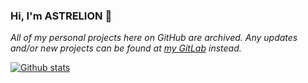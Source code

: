 ### Hi, I'm ASTRELION 👋

*All of my personal projects here on GitHub are archived. Any updates and/or new projects can be found at [my GitLab](https://gitlab.com/users/ASTRELION) instead.*

[![Github stats](https://github-readme-stats.vercel.app/api?username=ASTRELION&count_private=true&show_icons=true&theme=tokyonight)](https://github.com/ASTRELION)

